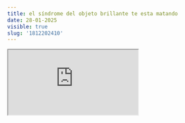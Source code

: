 ```yaml
---
title: el síndrome del objeto brillante te esta matando
date: 28-01-2025
visible: true
slug: '1812202410'
---
```

<iframe src="https://www.youtube.com/embed/Wm9shFZ4Lt8" allowfullscreen></iframe>

